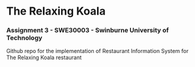 # The Relaxing Koala 
### Assignment 3 - SWE30003 -  Swinburne University of Technology ###

Github repo for the implementation of Restaurant Information System for The Relaxing Koala restaurant

